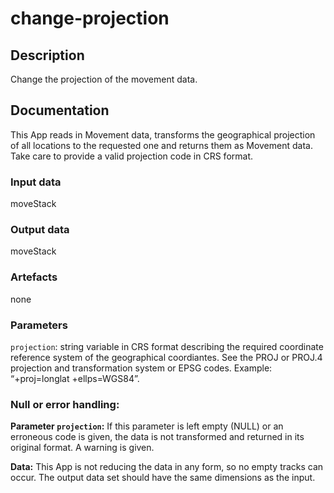 # change-projection

## Description
Change the projection of the movement data. 

## Documentation

This App reads in Movement data, transforms the geographical projection of all locations to the requested one and returns them as Movement data. Take care to provide a valid projection code in CRS format.

### Input data
moveStack

### Output data
moveStack

### Artefacts
none

### Parameters 
`projection`: string variable in CRS format describing the required coordinate reference system of the geographical coordiantes. See the PROJ or PROJ.4 projection and transformation system or EPSG codes. Example: “+proj=longlat +ellps=WGS84”.

### Null or error handling:
**Parameter `projection`:** If this parameter is left empty (NULL) or an erroneous code is given, the data is not transformed and returned in its original format. A warning is given.

**Data:** This App is not reducing the data in any form, so no empty tracks can occur. The output data set should have the same dimensions as the input.
